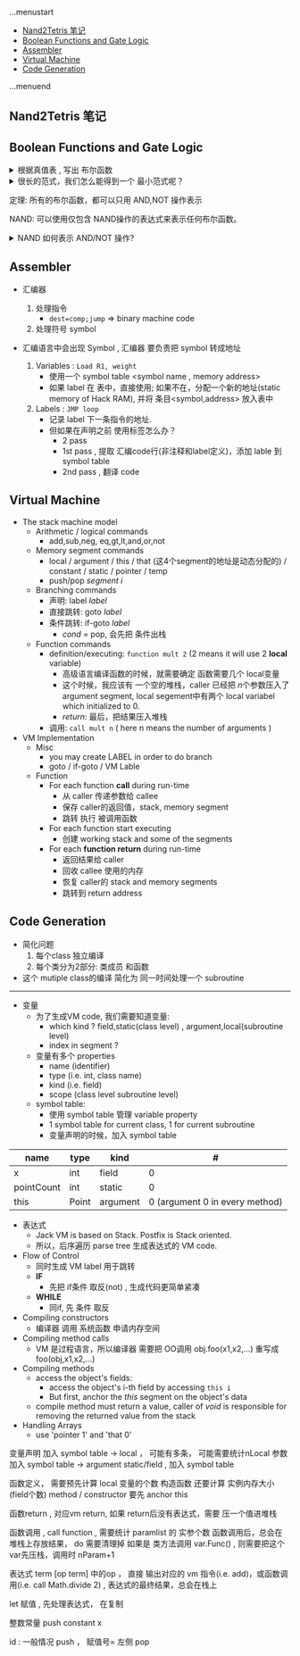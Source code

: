 ...menustart

- [Nand2Tetris 笔记](#6cda5e46c1ef1aef8449764e0d9a327f)
- [Boolean Functions and Gate Logic](#deb69b5e23e0f74aea56d42c2df9b438)
- [Assembler](#17890d645ed41b2a5b1166f427d0e31c)
- [Virtual Machine](#b19292cad601553e06435e12582db069)
- [Code Generation](#0138da8da6c96a41001c44e79c105ba8)

...menuend


<h2 id="6cda5e46c1ef1aef8449764e0d9a327f"></h2>


## Nand2Tetris 笔记



<h2 id="deb69b5e23e0f74aea56d42c2df9b438"></h2>


## Boolean Functions and Gate Logic

<details>
<summary>根据真值表 , 写出 布尔函数</summary>

1. 关注真值表中 f=1 的行, 比如 1,3,5 行的f=1
2. 写一个范式, 只满足 第一行， 也即，这个范式, 只有1st row 结果是1; 3rd,5th row 都是0
3. 给其他 f=1的行，写出同样的 范式
4. 把所有的 范式相加
</details>

<details>
<summary>很长的范式，我们怎么能得到一个 最小范式呢？</summary>

- NP-hard 
</details>

定理: 所有的布尔函数，都可以只用 AND,NOT 操作表示

NAND: 可以使用仅包含 NAND操作的表达式来表示任何布尔函数。

<details>
<summary>NAND 如何表示 AND/NOT 操作?</summary>

1. NOT(x) == (x NAND x)
2. (x AND y) = NOT( x NAND y )
</details>


<h2 id="17890d645ed41b2a5b1166f427d0e31c"></h2>


## Assembler

- 汇编器
    1. 处理指令    
        - `dest=comp;jump`  => binary machine code 
    2. 处理符号 symbol 

- 汇编语言中会出现 Symbol , 汇编器 要负责把 symbol 转成地址
    1. Variables : `Load R1, weight`
        - 使用一个 symbol table <symbol name , memory address>
        - 如果 label 在 表中，直接使用; 如果不在，分配一个新的地址(static memory of Hack RAM), 并将 条目<symbol,address> 放入表中
    2. Labels : `JMP loop`
        - 记录 label 下一条指令的地址.
        - 但如果在声明之前 使用标签怎么办？
            - 2 pass
            - 1st pass , 提取 汇编code行(非注释和label定义)，添加 lable 到 symbol table
            - 2nd pass , 翻译 code 

<h2 id="b19292cad601553e06435e12582db069"></h2>


## Virtual Machine

- The stack machine model
    - Arithmetic / logical commands
        - add,sub,neg, eq,gt,lt,and,or,not
    - Memory segment commands
        - local / argument / this / that (这4个segment的地址是动态分配的) / constant / static / pointer / temp
        - push/pop *segment i*
    - Branching commands
        - 声明: label *label*
        - 直接跳转: goto *label*
        - 条件跳转: if-goto *label*  
            - *cond* = pop,  会先把 条件出栈
    - Function commands 
        - definition/executing: `function mult 2`  (2 means it will use 2 **local** variable)
            - 高级语言编译函数的时候，就需要确定 函数需要几个 local变量
            - 这个时候，我应该有 一个空的堆栈，caller 已经把 *n*个参数压入了 argument segment, local segement中有两个 local variabel which initialized to 0.
            - *return*: 最后，把结果压入堆栈
        - 调用: `call mult n`  ( here n means the number of arguments ) 
- VM Implementation
    - Misc
        - you may create LABEL in order to do branch
        - goto / if-goto / VM Lable
    - Function
        - For each function **call** during run-time
            - 从 caller 传递参数给 callee
            - 保存 caller的返回值，stack, memory segment
            - 跳转 执行 被调用函数
        - For each function start executing 
            - 创建 working stack and some of the segments
        - For each **function return** during run-time
            - 返回结果给 caller
            - 回收 callee 使用的内存
            - 恢复 caller的  stack and memory segments
            - 跳转到 return address


<h2 id="0138da8da6c96a41001c44e79c105ba8"></h2>


## Code Generation

- 简化问题
    1. 每个class 独立编译
    2. 每个类分为2部分: 类成员 和函数
- 这个 mutiple class的编译 简化为 同一时间处理一个 subroutine
 
---

- 变量
    - 为了生成VM code, 我们需要知道变量:
        - which kind ?  field,static(class level) ,  argument,local(subroutine level)
        - index in segment ?
    - 变量有多个 properties
        - name (identifier)
        - type (i.e. int, class name)
        - kind (i.e. field)
        - scope (class level subroutine level)
    - symbol table:
        - 使用 symbol table 管理 variable property
        - 1 symbol table for current class, 1 for current subroutine
        - 变量声明的时候，加入 symbol table 


 name | type | kind | #
--- | --- | --- | ---
x | int | field | 0
pointCount | int | static | 0
this  | Point | argument | 0 (argument 0 in every method)


- 表达式
    - Jack VM is based on Stack.  Postfix is Stack oriented.
    - 所以，后序遍历  parse tree 生成表达式的 VM code.
- Flow of Control
    - 同时生成 VM label 用于跳转
    - **IF** 
        - 先把 if条件 取反(not) , 生成代码更简单紧凑
    - **WHILE**
        - 同if, 先 条件 取反
- Compiling constructors
    - 编译器 调用 系统函数 申请内存空间
- Compiling method calls
    - VM 是过程语言，所以编译器 需要把 OO调用 obj.foo(x1,x2,...) 重写成 foo(obj,x1,x2,...)
- Compiling methods
    - access the object's fields:  
        - access the object's i-th field by accessing `this i`
        - But first, anchor the *this* segment on the object's data
    - compile method must return a value, caller of *void*  is responsible for removing the returned value from the stack
- Handling Arrays
    - use 'pointer 1' and 'that 0'


变量声明 加入 symbol table -> local ， 可能有多条， 可能需要统计nLocal
参数  加入 symbol table   -> argument
static/field , 加入 symbol table

函数定义，  需要预先计算 local 变量的个数
	构造函数 还要计算 实例内存大小 (field个数)
	method / constructor 要先 anchor this

函数return  , 对应vm return, 如果 return后没有表达式，需要 压一个值进堆栈

函数调用 ,  call function , 需要统计 paramlist 的 实参个数
	函数调用后，总会在 堆栈上存放结果， do 需要清理掉
	如果是 类方法调用 var.Func() , 则需要把这个var先压栈，调用时 nParam+1


表达式 term [op term] 中的op ， 直接 输出对应的 vm 指令(i.e. add)，或函数调用(i.e. call Math.divide 2) , 表达式的最终结果，总会在栈上

let 赋值  , 先处理表达式， 在复制

整数常量   push constant x

id :  一般情况 push ， 赋值号= 左侧 pop


    



